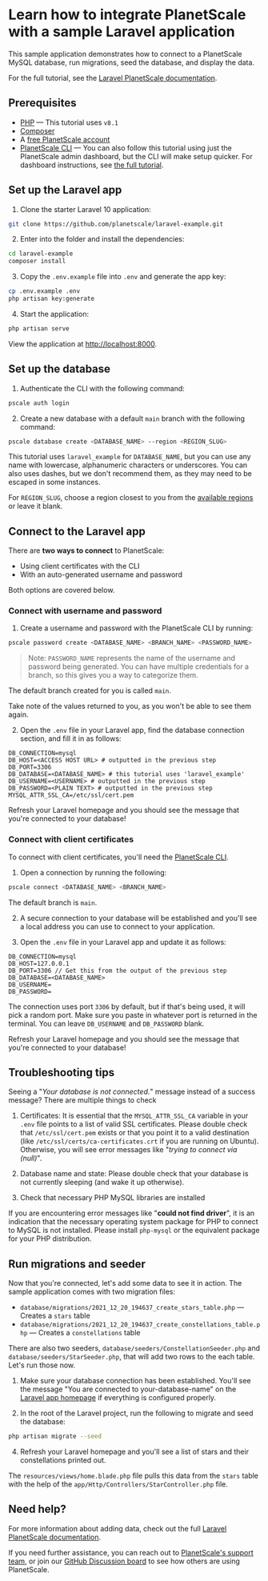 # Learn how to integrate PlanetScale with a sample Laravel application

This sample application demonstrates how to connect to a PlanetScale MySQL database, run migrations, seed the database, and display the data.

For the full tutorial, see the [Laravel PlanetScale documentation](https://planetscale.com/docs/tutorials/connect-laravel-app).

## Prerequisites

- [PHP](https://www.php.net/manual/en/install.php) &mdash; This tutorial uses `v8.1`
- [Composer](https://getcomposer.org/)
- A [free PlanetScale account](https://auth.planetscale.com/sign-up)
- [PlanetScale CLI](https://github.com/planetscale/cli) &mdash; You can also follow this tutorial using just the PlanetScale admin dashboard, but the CLI will make setup quicker. For dashboard instructions, see [the full tutorial](https://planetscale.com/docs/tutorials/connect-laravel-app).

## Set up the Laravel app

1. Clone the starter Laravel 10 application:

```bash
git clone https://github.com/planetscale/laravel-example.git
```

2. Enter into the folder and install the dependencies:

```bash
cd laravel-example
composer install
```

3. Copy the `.env.example` file into `.env` and generate the app key:

```bash
cp .env.example .env
php artisan key:generate
```


4. Start the application:

```bash
php artisan serve
```

View the application at [http://localhost:8000](http://localhost:8000).

## Set up the database

1. Authenticate the CLI with the following command:

```bash
pscale auth login
```

2. Create a new database with a default `main` branch with the following command:

```bash
pscale database create <DATABASE_NAME> --region <REGION_SLUG>
```

This tutorial uses `laravel_example` for `DATABASE_NAME`, but you can use any name with lowercase, alphanumeric characters or underscores. You can also uses dashes, but we don't recommend them, as they may need to be escaped in some instances.

For `REGION_SLUG`, choose a region closest to you from the [available regions](/concepts/regions#available-regions) or leave it blank.

## Connect to the Laravel app

There are **two ways to connect** to PlanetScale:

- Using client certificates with the CLI
- With an auto-generated username and password

Both options are covered below.

### Connect with username and password

1. Create a username and password with the PlanetScale CLI by running:

```bash
pscale password create <DATABASE_NAME> <BRANCH_NAME> <PASSWORD_NAME>
```

> Note: `PASSWORD_NAME` represents the name of the username and password being generated. You can have multiple credentials for a branch, so this gives you a way to categorize them.

The default branch created for you is called `main`.

Take note of the values returned to you, as you won't be able to see them again.

2. Open the `.env` file in your Laravel app, find the database connection section, and fill it in as follows:

```
DB_CONNECTION=mysql
DB_HOST=<ACCESS HOST URL> # outputted in the previous step
DB_PORT=3306
DB_DATABASE=<DATABASE_NAME> # this tutorial uses 'laravel_example'
DB_USERNAME=<USERNAME> # outputted in the previous step
DB_PASSWORD=<PLAIN TEXT> # outputted in the previous step
MYSQL_ATTR_SSL_CA=/etc/ssl/cert.pem
```

Refresh your Laravel homepage and you should see the message that you're connected to your database!

### Connect with client certificates

To connect with client certificates, you'll need the [PlanetScale CLI](https://github.com/planetscale/cli).

1. Open a connection by running the following:

```bash
pscale connect <DATABASE_NAME> <BRANCH_NAME>
```

The default branch is `main`.

2. A secure connection to your database will be established and you'll see a local address you can use to connect to your application.

3. Open the `.env` file in your Laravel app and update it as follows:

```
DB_CONNECTION=mysql
DB_HOST=127.0.0.1
DB_PORT=3306 // Get this from the output of the previous step
DB_DATABASE=<DATABASE_NAME>
DB_USERNAME=
DB_PASSWORD=
```

The connection uses port `3306` by default, but if that's being used, it will pick a random port. Make sure you paste in whatever port is returned in the terminal. You can leave `DB_USERNAME` and `DB_PASSWORD` blank.

Refresh your Laravel homepage and you should see the message that you're connected to your database!

## Troubleshooting tips

Seeing a "_Your database is not connected._" message instead of a success message? There are multiple things to check

1. Certificates: It is essential that the `MYSQL_ATTR_SSL_CA` variable in your `.env` file points to a list of valid SSL certificates. Please double check that `/etc/ssl/cert.pem` exists or that you point it to a valid destination (like `/etc/ssl/certs/ca-certificates.crt` if you are running on Ubuntu). Otherwise, you will see error messages like "_trying to connect via (null)_".

2. Database name and state: Please double check that your database is not currently sleeping (and wake it up otherwise).

3. Check that necessary PHP MySQL libraries are installed

If you are encountering error messages like "__could not find driver__", it is an indication that the necessary operating system package for PHP to connect to MySQL is not installed. Please install `php-mysql` or the equivalent package for your PHP distribution.

## Run migrations and seeder

Now that you're connected, let's add some data to see it in action. The sample application comes with two migration files:

- `database/migrations/2021_12_20_194637_create_stars_table.php` &mdash; Creates a `stars` table
- `database/migrations/2021_12_20_194637_create_constellations_table.php` &mdash; Creates a `constellations` table


There are also two seeders, `database/seeders/ConstellationSeeder.php` and `database/seeders/StarSeeder.php`, that will add two rows to the each table. Let's run those now.

1. Make sure your database connection has been established. You'll see the message "You are connected to your-database-name" on the [Laravel app homepage](http://localhost:8000/) if everything is configured properly.

2. In the root of the Laravel project, run the following to migrate and seed the database:

```bash
php artisan migrate --seed
```

4. Refresh your Laravel homepage and you'll see a list of stars and their constellations printed out.

The `resources/views/home.blade.php` file pulls this data from the `stars` table with the help of the `app/Http/Controllers/StarController.php` file.

## Need help?

For more information about adding data, check out the full [Laravel PlanetScale documentation](https://planetscale.com/docs/tutorials/connect-laravel-app).

If you need further assistance, you can reach out to [PlanetScale's support team](https://www.planetscale.com/support), or join our [GitHub Discussion board](https://github.com/planetscale/beta/discussions) to see how others are using PlanetScale.
